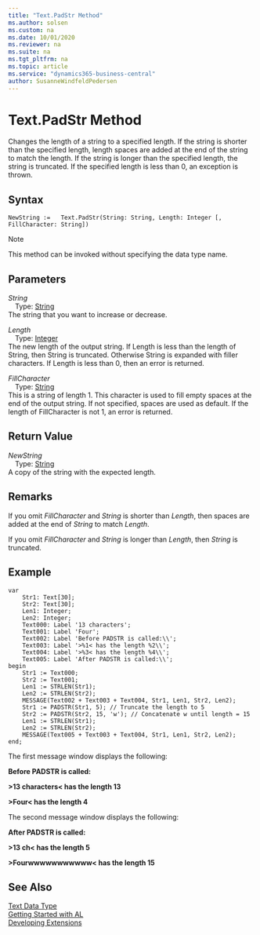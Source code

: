 ```yaml
---
title: "Text.PadStr Method"
ms.author: solsen
ms.custom: na
ms.date: 10/01/2020
ms.reviewer: na
ms.suite: na
ms.tgt_pltfrm: na
ms.topic: article
ms.service: "dynamics365-business-central"
author: SusanneWindfeldPedersen
---
```

[//]: # (START>DO_NOT_EDIT)
[//]: # (IMPORTANT:Do not edit any of the content between here and the END>DO_NOT_EDIT.)
[//]: # (Any modifications should be made in the .xml files in the ModernDev repo.)
# Text.PadStr Method
Changes the length of a string to a specified length. If the string is shorter than the specified length, length spaces are added at the end of the string to match the length. If the string is longer than the specified length, the string is truncated. If the specified length is less than 0, an exception is thrown.


## Syntax
```
NewString :=   Text.PadStr(String: String, Length: Integer [, FillCharacter: String])
```
> [!NOTE]  
> This method can be invoked without specifying the data type name.  
## Parameters
*String*  
&emsp;Type: [String](../string/string-data-type.md)  
The string that you want to increase or decrease.
        
*Length*  
&emsp;Type: [Integer](../integer/integer-data-type.md)  
The new length of the output string. If Length is less than the length of String, then String is truncated. Otherwise String is expanded with filler characters. If Length is less than 0, then an error is returned.
        
*FillCharacter*  
&emsp;Type: [String](../string/string-data-type.md)  
This is a string of length 1. This character is used to fill empty spaces at the end of the output string. If not specified, spaces are used as default. If the length of FillCharacter is not 1, an error is returned.  


## Return Value
*NewString*  
&emsp;Type: [String](../string/string-data-type.md)  
A copy of the string with the expected length.  


[//]: # (IMPORTANT: END>DO_NOT_EDIT)

## Remarks  
 If you omit *FillCharacter* and *String* is shorter than *Length*, then spaces are added at the end of *String* to match *Length*.  
  
 If you omit *FillCharacter* and *String* is longer than *Length*, then *String* is truncated.  
  
## Example  

```  
var
    Str1: Text[30];
    Str2: Text[30];
    Len1: Integer;
    Len2: Integer;
    Text000: Label '13 characters';
    Text001: Label 'Four';
    Text002: Label 'Before PADSTR is called:\\';
    Text003: Label '>%1< has the length %2\\';
    Text004: Label '>%3< has the length %4\\';  
    Text005: Label 'After PADSTR is called:\\';    
begin
    Str1 := Text000;  
    Str2 := Text001;  
    Len1 := STRLEN(Str1);  
    Len2 := STRLEN(Str2);  
    MESSAGE(Text002 + Text003 + Text004, Str1, Len1, Str2, Len2);  
    Str1 := PADSTR(Str1, 5); // Truncate the length to 5  
    Str2 := PADSTR(Str2, 15, 'w'); // Concatenate w until length = 15  
    Len1 := STRLEN(Str1);  
    Len2 := STRLEN(Str2);  
    MESSAGE(Text005 + Text003 + Text004, Str1, Len1, Str2, Len2);  
end;
```  
  
 The first message window displays the following:  
  
 **Before PADSTR is called:**  
  
 **>13 characters\< has the length 13**  
  
 **>Four\< has the length 4**  
  
 The second message window displays the following:  
  
 **After PADSTR is called:**  
  
 **>13 ch\< has the length 5**  
  
 **>Fourwwwwwwwwwww\< has the length 15**  

## See Also
[Text Data Type](text-data-type.md)  
[Getting Started with AL](../../devenv-get-started.md)  
[Developing Extensions](../../devenv-dev-overview.md)